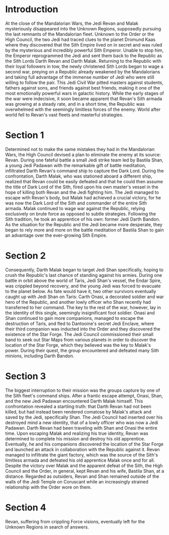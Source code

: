 # Introduction

At the close of the Mandalorian Wars, the Jedi Revan and Malak mysteriously disappeared into the Unknown Regions, supposedly pursuing the last remnants of the Mandalorian fleet.
Unknown to the Order or the High Council, the two Jedi had traced clues to the planet Dromund Kaas where they discovered that the Sith Empire lived on in secret and was ruled by the mysterious and incredibly powerful Sith Emperor.
Unable to stop him, the Emperor reprogrammed the Jedi and sent them back to the Republic as the Sith Lords Darth Revan and Darth Malak.
Returning to the Republic with their loyal followers in tow, the newly christened Sith Lords began to wage a second war, preying on a Republic already weakened by the Mandalorians and taking full advantage of the immense number of Jedi who were still willing to follow the pair.
This Jedi Civil War pitted masters against students, fathers against sons, and friends against best friends, making it one of the most emotionally powerful wars in galactic history.
While the early stages of the war were indecisive, it soon became apparent that Revan's Sith armada was growing at a steady rate, and in a short time, the Republic was overwhelmed with the seemingly limitless forces of the enemy.
World after world fell to Revan's vast fleets and masterful strategies.

# Section 1

Determined not to make the same mistakes they had in the Mandalorian Wars, the High Council devised a plan to eliminate the enemy at its source: Revan.
During one fateful battle a small Jedi strike team led by Bastila Shan, a young Jedi Padawan with the remarkable gift of battle meditation, infiltrated Darth Revan's command ship to capture the Dark Lord.
During the confrontation, Darth Malak, who was stationed aboard a different ship, realized that Revan could be easily defeated and that he could then assume the title of Dark Lord of the Sith, fired upon his own master's vessel in the hope of killing both Revan and the Jedi fighting him.
The Jedi managed to escape with Revan's body, but Malak had achieved a crucial victory, for he was now the Dark Lord of the Sith and commander of the entire Sith armada.
Malak continued to wage war against the Republic, relying exclusively on brute force as opposed to subtle strategies.
Following the Sith tradition, he took an apprentice of his own: former Jedi Darth Bandon.
As the situation for the Republic and the Jedi became more desperate, they began to rely more and more on the battle meditation of Bastila Shan to gain an advantage over the ever-growing Sith Empire.

# Section 2

Consequently, Darth Malak began to target Jedi Shan specifically, hoping to crush the Republic's last chance of standing against his armies.
During one battle in orbit above the world of Taris, Jedi Shan's vessel, the Endar Spire, was crippled beyond recovery, and the young Jedi was forced to evacuate to the planet below.
As fate would have it, two other survivors eventually caught up with Jedi Shan on Taris: Carth Onasi, a decorated soldier and war hero of the Republic, and another lowly officer who Shan recently had transferred to her command.
The key to the rest of the war, however, lay in the identity of this single, seemingly insignificant foot soldier.
Onasi and Shan continued to gain more companions, managed to escape the destruction of Taris, and fled to Dantooine's secret Jedi Enclave, where their third companion was inducted into the Order and they discovered the existence of the Star Forge.
The Jedi Council commissioned their small band to seek out Star Maps from various planets in order to discover the location of the Star Forge, which they believed was the key to Malak's power.
During their quest, the group encountered and defeated many Sith minions, including Darth Bandon.

# Section 3

The biggest interruption to their mission was the groups capture by one of the Sith fleet's command ships.
After a frantic escape attempt, Onasi, Shan, and the new Jedi Padawan encountered Darth Malak himself.
This confrontation revealed a startling truth: that Darth Revan had not been killed, but had instead been rendered comatose by Malak's attack and saved by the Jedi, specifically Shan.
The Jedi Council had inserted over his destroyed mind a new identity, that of a lowly officer who was now a Jedi Padawan.
Darth Revan had been traveling with Shan and Onasi the entire time.
Upon escaping Malak and realizing his true identity, Revan was determined to complete his mission and destroy his old apprentice.
Eventually, he and his companions discovered the location of the Star Forge and launched an attack in collaboration with the Republic against it.
Revan managed to infiltrate the giant factory, which was the source of the Sith's limitless armada and defeated his old apprentice Malak once and for all.
Despite the victory over Malak and the apparent defeat of the Sith, the High Council and the Order, in general, kept Revan and his wife, Bastila Shan, at a distance.
Regarded as outsiders, Revan and Shan remained outside of the walls of the Jedi Temple on Coruscant while an increasingly strained relationship with the Order wore on them.

# Section 4

Revan, suffering from crippling Force visions, eventually left for the Unknown Regions in search of answers.
